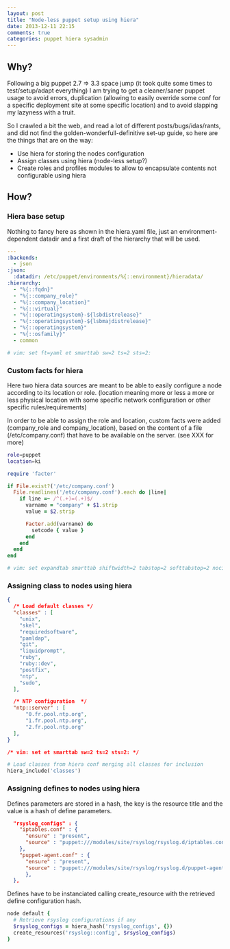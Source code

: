 ```yaml
---
layout: post
title: "Node-less puppet setup using hiera"
date: 2013-12-11 22:15
comments: true
categories: puppet hiera sysadmin
---
```

## Why?

Following a big puppet 2.7 => 3.3 space jump (it took quite some times
to test/setup/adapt everything) I am trying to get a cleaner/saner
puppet usage to avoid errors, duplication (allowing to easily override
some conf for a specific deployment site at some specific location) and
to avoid slapping my lazyness with a truit.

So I crawled a bit the web, and read a lot of different
posts/bugs/idas/rants, and did not find the golden-wonderfull-definitive
set-up guide, so here are the things that are on the way:
* Use hiera for storing the nodes configuration
* Assign classes using hiera (node-less setup?)
* Create roles and profiles modules to allow to encapsulate contents not
  configurable using hiera

## How?

### Hiera base setup

Nothing to fancy here as shown in the hiera.yaml file, just an
environment-dependent datadir and a first draft of the hierarchy that
will be used.

``` yaml hiera.yaml
---
:backends:
  - json
:json:
  :datadir: /etc/puppet/environments/%{::environment}/hieradata/
:hierarchy:
  - "%{::fqdn}"
  - "%{::company_role}"
  - "%{::company_location}"
  - "%{::virtual}"
  - "%{::operatingsystem}-${lsbdistrelease}"
  - "%{::operatingsystem}-${lsbmajdistrelease}"
  - "%{::operatingsystem}"
  - "%{::osfamily}"
  - common

# vim: set ft=yaml et smarttab sw=2 ts=2 sts=2:
```

### Custom facts for hiera

Here two hiera data sources are meant to be able to easily configure a
node according to its location or role. (location meaning more or
less a more or less physical location with some specific network
configuration or other specific rules/requirements)

In order to be able to assign the role and location, custom facts were
added (company_role and company_location), based on the content of a
file  (/etc/company.conf) that have to be available on the server. (see
XXX for more)

``` sh /etc/company.conf
role=puppet
location=ki
```

``` ruby dist/site/lib/facter/gnbila-facts.rb
require 'facter'

if File.exist?('/etc/company.conf')
  File.readlines('/etc/company.conf').each do |line|
    if line =~ /^(.+)=(.+)$/
      varname = "company" + $1.strip
      value = $2.strip

      Facter.add(varname) do
        setcode { value }
      end
    end
  end
end

# vim: set expandtab smarttab shiftwidth=2 tabstop=2 softtabstop=2 nocindent noautoindent:
```

### Assigning class to nodes using hiera

``` json hieradata/common.json
{
  /* Load default classes */
  "classes" : [
    "unix",
    "skel",
    "requiredsoftware",
    "pamldap",
    "git",
    "liquidprompt",
    "ruby",
    "ruby::dev",
    "postfix",
    "ntp",
    "sudo",
  ],

  /* NTP configuration  */
  "ntp::server" : [
      "0.fr.pool.ntp.org",
      "1.fr.pool.ntp.org",
      "2.fr.pool.ntp.org"
  ],
}

/* vim: set et smarttab sw=2 ts=2 sts=2: */
```

``` ruby manifests/site.pp
# Load classes from hiera conf merging all classes for inclusion
hiera_include('classes')
```

### Assigning defines to nodes using hiera

Defines parameters are stored in a hash, the key is the resource
title and the value is a hash of define parameters.
``` json hieradata/common.json
  "rsyslog_configs" : {
    "iptables.conf" : {
      "ensure" : "present",
      "source" : "puppet:///modules/site/rsyslog/rsyslog.d/iptables.conf"
    },
    "puppet-agent.conf" : {
      "ensure" : "present",
      "source" : "puppet:///modules/site/rsyslog/rsyslog.d/puppet-agent.conf"
      },
  },
```

Defines have to be instanciated calling create_resource with the
retrieved define configuration hash.
``` ruby manifests.y/site.pp
node default {
  # Retrieve rsyslog configurations if any
  $rsyslog_configs = hiera_hash('rsyslog_configs', {})
  create_resources('rsyslog::config', $rsyslog_configs)
}
```

